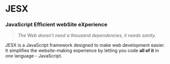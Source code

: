 # JESX
### JavaScript Efficient webSite eXperience

>*The Web doesn't need a thousand dependencies, it needs sanity.*

JESX is a JavaScript framework designed to make web development easier. <br>
It simplifies the website-making experience by letting you code **all of it** in *one* language - JavaScript.

